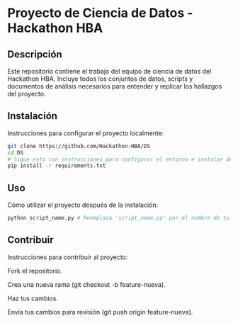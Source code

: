 # Proyecto de Ciencia de Datos - Hackathon HBA

## Descripción
Este repositorio contiene el trabajo del equipo de ciencia de datos del Hackathon HBA. Incluye todos los conjuntos de datos, scripts y documentos de análisis necesarios para entender y replicar los hallazgos del proyecto.

## Instalación
Instrucciones para configurar el proyecto localmente:

```bash
git clone https://github.com/Hackathon-HBA/DS
cd DS
# Sigue esto con instrucciones para configurar el entorno e instalar dependencias
pip install -r requirements.txt
```

## Uso

Cómo utilizar el proyecto después de la instalación:

```bash
python script_name.py # Reemplaza 'script_name.py' por el nombre de tu script
```

## Contribuir

Instrucciones para contribuir al proyecto:

Fork el repositorio.

Crea una nueva rama (git checkout -b feature-nueva).

Haz tus cambios.

Envía tus cambios para revisión (git push origin feature-nueva).
